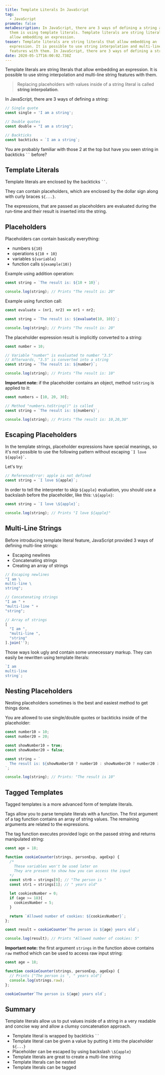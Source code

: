 ```yaml
---
title: Template Literals In JavaScript
tag:
  - JavaScript
promote: false
metaDescription: In JavaScript, there are 3 ways of defining a string and one of
  them is using template literals. Template literals are string literals that
  allow embedding an expression.
teaser: Template literals are string literals that allow embedding an
  expression. It is possible to use string interpolation and multi-line string
  features with them. In JavaScript, there are 3 ways of defining a string...
date: 2020-05-17T16:00:02.738Z
---
```

Template literals are string literals that allow embedding an expression. It is possible to use string interpolation and multi-line string features with them.

> Replacing placeholders with values inside of a string literal is called **string interpolation**.

In JavaScript, there are 3 ways of defining a string:

```javascript
// Single quote
const single = 'I am a string';

// Double quotes
const double = "I am a string";

// Backticks
const backticks = `I am a string`;
```

You are probably familiar with those 2 at the top but have you seen string in backticks ``` `` ``` before?

## Template Literals

Template literals are enclosed by the backticks ``` `` ```.

They can contain placeholders, which are enclosed by the dollar sign along with curly braces `${...}`.

The expressions, that are passed as placeholders are evaluated during the run-time and their result is inserted into the string.

## Placeholders

Placeholders can contain basically everything:

* numbers `${10}`
* operations `${10 + 10}`
* variables `${variable}`
* function calls `${example(10)}`

Example using addition operation:

```javascript
const string = `The result is: ${10 + 10}`;

console.log(string); // Prints "The result is: 20"
```

Example using function call:

```javascript
const evaluate = (nr1, nr2) => nr1 + nr2;

const string = `The result is: ${evaluate(10, 10)}`;

console.log(string); // Prints "The result is: 20"
```

The placeholder expression result is implicitly converted to a string:

```javascript
const number = 10;

// Variable "number" is evaluated to number "3.5"
// Afterwards, "3.5" is converted into a string
const string = `The result is: ${number}`;

console.log(string); // Prints "The result is: 10"
```

**Important note:** if the placeholder contains an object, method `toString` is applied to it:

```javascript
const numbers = [10, 20, 30];

// Method "numbers.toString()" is called
const string = `The result is: ${numbers}`;

console.log(string); // Prints "The result is: 10,20,30"
```

## Escaping Placeholders

In the template strings, placeholder expressions have special meanings, so it's not possible to use the following pattern without escaping `` `I love ${apple}` ``.

Let's try:

```javascript
// ReferenceError: apple is not defined
const string = `I love ${apple}`;
```

In order to tell the interpreter to skip `${apple}` evaluation, you should use a backslash before the placeholder, like this: `\${apple}`:

```javascript
const string = `I love \${apple}`;

console.log(string); // Prints "I love ${apple}"
```

## Multi-Line Strings

Before introducing template literal feature, JavaScript provided 3 ways of defining multi-line strings:

* Escaping newlines
* Concatenating strings
* Creating an array of strings

```javascript
// Escaping newlines
"I am \
multi-line \
string";

// Concatenating strings
"I am " +
"multi-line " +
"string";

// Array of strings
[
  "I am ",
  "multi-line ",
  "string"
].join('');
```

Those ways look ugly and contain some unnecessary markup. They can easily be rewritten using template literals:

```javascript
`I am 
multi-line
string`;
```

## Nesting Placeholders

Nesting placeholders sometimes is the best and easiest method to get things done. 

You are allowed to use single/double quotes or backticks inside of the placeholder:

```javascript
const number10 = 10;
const number20 = 20;

const showNumber10 = true;
const showNumber20 = false;

const string = `
  The result is: ${showNumber10 ? number10 : showNumber20 ? number20 : ``}
`;

console.log(string); // Prints: "The result is 10"
```

## Tagged Templates

Tagged templates is a more advanced form of template literals.

Tags allow you to parse template literals with a function. The first argument of a tag function contains an array of string values. The remaining arguments are related to the expressions.

The tag function executes provided logic on the passed string and returns manipulated string:

```javascript
const age = 18;

function cookieCounter(strings, personExp, ageExp) {
  /*
    These variables won't be used later on
    They are present to show how you can access the input
  */
  const str0 = strings[0]; // "The person is "
  const str1 = strings[1]; // " years old"

  let cookiesNumber = 0;
  if (age >= 18){
    cookiesNumber = 5;
  }

  return `Allowed number of cookies: ${cookiesNumber}`;
};

const result = cookieCounter`The person is ${age} years old`;

console.log(result); // Prints "Allowed number of cookies: 5"
```

**Important note:** the first argument `strings` in the function above contains `raw` method which can be used to access raw input string:

```javascript
const age = 18;

function cookieCounter(strings, personExp, ageExp) {
  // Prints ["The person is ", " years old"]
  console.log(strings.raw);
};

cookieCounter`The person is ${age} years old`;
```

## Summary

Template literals allow us to put values inside of a string in a very readable and concise way and allow a clumsy concatenation approach.

* Template literal is wrapped by backticks ``` `` ``` 
* Template literal can be given a value by putting it into the placeholder `${...}` 
* Placeholder can be escaped by using backslash `\${apple}`
* Template literals are great to create a multi-line string
* Template literals can be nested
* Template literals can be tagged